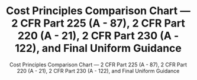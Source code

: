 ---
layout: resources-landing
title: "Cost Principles Comparison Chart &mdash; 2 CFR Part 225 (A - 87), 2 CFR Part 220 (A - 21), 2 CFR Part 230 (A - 122), and Final Uniform Guidance"
subtitle: "Cost Principles Comparison Chart &mdash; 2 CFR Part 225 (A - 87), 2 CFR Part 220 (A - 21), 2 CFR Part 230 (A - 122), and Final Uniform Guidance"
external_link: https://obamawhitehouse.archives.gov/sites/default/files/omb/fedreg/2013/uniform-guidance-cost-principles-requirements-text-comparison.pdf
filters: federal-financial-assistance uniform-guidance:-2-cfr-200 guidance omb 2013
---